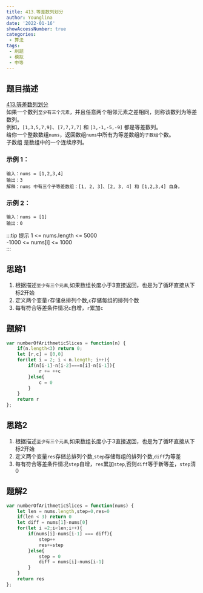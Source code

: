 ```yaml
---
title: 413.等差数列划分
author: Younglina
date: '2022-01-16'
showAccessNumber: true
categories:
 - 算法
tags:
 - 刷题
 - 模拟
 - 中等
---
```

## 题目描述
[413.等差数列划分](https://leetcode-cn.com/problems/arithmetic-slices/)  
如果一个数列`至少有三个元素`，并且任意两个相邻元素之差相同，则称该数列为等差数列。  
例如，`[1,3,5,7,9]`、`[7,7,7,7]` 和 `[3,-1,-5,-9]` 都是等差数列。  
给你一个整数数组`nums`，返回数组`nums`中所有为等差数组的`子数组`个数。  
子数组 是数组中的一个连续序列。

### 示例 1：
```
输入：nums = [1,2,3,4]  
输出：3  
解释：nums 中有三个子等差数组：[1, 2, 3]、[2, 3, 4] 和 [1,2,3,4] 自身。  
```

### 示例 2：
```
输入：nums = [1]  
输出：0  
```

:::tip 提示
1 <= nums.length <= 5000  
-1000 <= nums[i] <= 1000  
:::

## 思路1
1. 根据描述`至少有三个元素`,如果数组长度小于3直接返回，也是为了循环直接从下标2开始
2. 定义两个变量`r`存储总排列个数,`c`存储每组的排列个数
3. 每有符合等差条件情况`c`自增，`r`累加`c`

## 题解1
```javascript
var numberOfArithmeticSlices = function(n) {
    if(n.length<3) return 0;
    let [r,c] = [0,0]
    for(let i = 2; i < n.length; i++){
        if(n[i-1]-n[i-2]===n[i]-n[i-1]){
            r += ++c
        }else{
            c = 0
        }
    }
    return r
};
```
## 思路2
1. 根据描述`至少有三个元素`,如果数组长度小于3直接返回，也是为了循环直接从下标2开始
2. 定义两个变量`res`存储总排列个数,`step`存储每组的排列个数,`diff`为等差
3. 每有符合等差条件情况`step`自增，`res`累加`step`,否则`diff`等于新等差，`step`清0

## 题解2
```javascript
var numberOfArithmeticSlices = function(nums) {
    let len = nums.length,step=0,res=0
    if(len < 3) return 0
    let diff = nums[1]-nums[0]
    for(let i =2;i<len;i++){
        if(nums[i]-nums[i-1] === diff){
            step++
            res+=step
        }else{
            step = 0
            diff = nums[i]-nums[i-1]
        }
    }
    return res
};
```